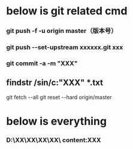 # below is git related cmd
### git push -f -u origin master（版本号）
### git push --set-upstream xxxxxx.git xxx
### git commit -a -m "XXX"
## findstr /sin/c:"XXX" *.txt
git fetch --all
git reset --hard origin/master
# below is everything 
### D:\XX\XX\XX\XX\ content:XXX
